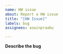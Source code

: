 ```yaml
---
name: HW issue
about: Report a HW issue
title: "[HW Issue]"
labels: bug
assignees: aswinpraabu

---
```


**Describe the bug**
